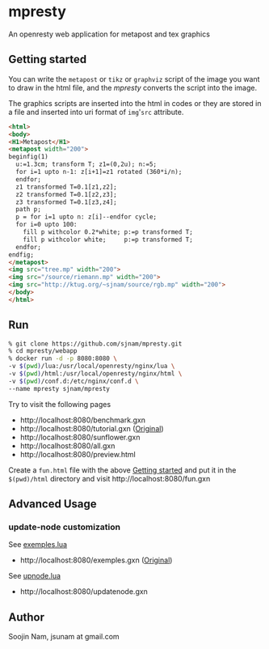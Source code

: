 mpresty
==================
An openresty web application for metapost and tex graphics

Getting started
---------------
You can write the `metapost` or `tikz` or `graphviz` script of the image you
want to draw in the html file, and the _mpresty_ converts the script into the
image.

The graphics scripts are inserted into the html in codes or they are stored in
a file and inserted into uri format of `img`'`src` attribute.

````html
<html>
<body>
<H1>Metapost</H1>
<metapost width="200">
beginfig(1)
  u:=1.3cm; transform T; z1=(0,2u); n:=5;
  for i=1 upto n-1: z[i+1]=z1 rotated (360*i/n);
  endfor;
  z1 transformed T=0.1[z1,z2];
  z2 transformed T=0.1[z2,z3];
  z3 transformed T=0.1[z3,z4];
  path p;
  p = for i=1 upto n: z[i]--endfor cycle;
  for i=0 upto 100:
    fill p withcolor 0.2*white; p:=p transformed T;
    fill p withcolor white;     p:=p transformed T;
  endfor;
endfig;
</metapost>
<img src="tree.mp" width="200">
<img src="/source/riemann.mp" width="200">
<img src="http://ktug.org/~sjnam/source/rgb.mp" width="200">
</body>
</html>
````

Run
---
```bash
% git clone https://github.com/sjnam/mpresty.git
% cd mpresty/webapp
% docker run -d -p 8080:8080 \
-v $(pwd)/lua:/usr/local/openresty/nginx/lua \
-v $(pwd)/html:/usr/local/openresty/nginx/html \
-v $(pwd)/conf.d:/etc/nginx/conf.d \
--name mpresty sjnam/mpresty
```

Try to visit the following pages
- http://localhost:8080/benchmark.gxn
- http://localhost:8080/tutorial.gxn
([Original](http://www.ursoswald.ch/metapost/tutorial.html))
- http://localhost:8080/sunflower.gxn
- http://localhost:8080/all.gxn
- http://localhost:8080/preview.html

Create a `fun.html` file with the above [Getting started](#getting-started) and
put it in the `$(pwd)/html` directory and visit http://localhost:8080/fun.gxn

Advanced Usage
--------------
### update-node customization
See [exemples.lua](https://github.com/sjnam/mpresty/blob/master/webapp/lua/exemples.lua)
- http://localhost:8080/exemples.gxn ([Original](https://tex.loria.fr/prod-graph/zoonekynd/metapost/metapost.html))

See [upnode.lua](https://github.com/sjnam/mpresty/blob/master/webapp/lua/upnode.lua)
- http://localhost:8080/updatenode.gxn

Author
------
Soojin Nam, jsunam at gmail.com
